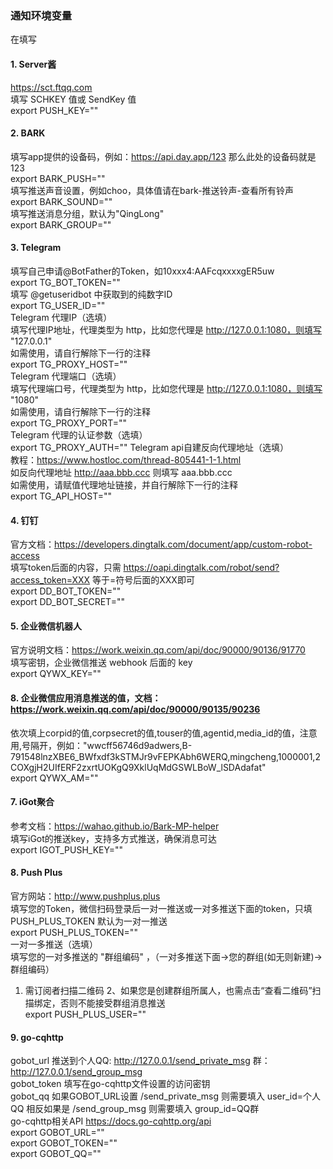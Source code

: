 ### 通知环境变量
在填写    
#### 1. Server酱
https://sct.ftqq.com    
填写 SCHKEY 值或 SendKey 值     
export PUSH_KEY=""    

#### 2. BARK
填写app提供的设备码，例如：https://api.day.app/123 那么此处的设备码就是123      
export BARK_PUSH=""     
填写推送声音设置，例如choo，具体值请在bark-推送铃声-查看所有铃声        
export BARK_SOUND=""        
填写推送消息分组，默认为"QingLong"      
export BARK_GROUP=""        

#### 3. Telegram            
填写自己申请@BotFather的Token，如10xxx4:AAFcqxxxxgER5uw         
export TG_BOT_TOKEN=""          
填写 @getuseridbot 中获取到的纯数字ID           
export TG_USER_ID=""        
Telegram 代理IP（选填）     
填写代理IP地址，代理类型为 http，比如您代理是 http://127.0.0.1:1080，则填写 "127.0.0.1"     
如需使用，请自行解除下一行的注释        
export TG_PROXY_HOST=""     
Telegram 代理端口（选填）       
填写代理端口号，代理类型为 http，比如您代理是 http://127.0.0.1:1080，则填写 "1080"      
如需使用，请自行解除下一行的注释        
export TG_PROXY_PORT=""     
Telegram 代理的认证参数（选填）     
export TG_PROXY_AUTH=""
Telegram api自建反向代理地址（选填）        
教程：https://www.hostloc.com/thread-805441-1-1.html        
如反向代理地址 http://aaa.bbb.ccc 则填写 aaa.bbb.ccc        
如需使用，请赋值代理地址链接，并自行解除下一行的注释        
export TG_API_HOST=""       

#### 4. 钉钉 
官方文档：https://developers.dingtalk.com/document/app/custom-robot-access      
填写token后面的内容，只需 https://oapi.dingtalk.com/robot/send?access_token=XXX 等于=符号后面的XXX即可      
export DD_BOT_TOKEN=""      
export DD_BOT_SECRET=""     

#### 5. 企业微信机器人      
官方说明文档：https://work.weixin.qq.com/api/doc/90000/90136/91770      
填写密钥，企业微信推送 webhook 后面的 key       
export QYWX_KEY=""      

#### 8. 企业微信应用消息推送的值，文档：https://work.weixin.qq.com/api/doc/90000/90135/90236         
依次填上corpid的值,corpsecret的值,touser的值,agentid,media_id的值，注意用,号隔开，例如："wwcff56746d9adwers,B-791548lnzXBE6_BWfxdf3kSTMJr9vFEPKAbh6WERQ,mingcheng,1000001,2COXgjH2UIfERF2zxrtUOKgQ9XklUqMdGSWLBoW_lSDAdafat"           
export QYWX_AM=""           

#### 7. iGot聚合
参考文档：https://wahao.github.io/Bark-MP-helper        
填写iGot的推送key，支持多方式推送，确保消息可达     
export IGOT_PUSH_KEY=""     

#### 8. Push Plus
官方网站：http://www.pushplus.plus      
填写您的Token，微信扫码登录后一对一推送或一对多推送下面的token，只填 PUSH_PLUS_TOKEN 默认为一对一推送       
export PUSH_PLUS_TOKEN=""       
一对一多推送（选填）        
填写您的一对多推送的 "群组编码" ，（一对多推送下面->您的群组(如无则新建)->群组编码）        
1. 需订阅者扫描二维码 2、如果您是创建群组所属人，也需点击“查看二维码”扫描绑定，否则不能接受群组消息推送     
export PUSH_PLUS_USER=""        

#### 9. go-cqhttp
gobot_url 推送到个人QQ: http://127.0.0.1/send_private_msg  群：http://127.0.0.1/send_group_msg      
gobot_token 填写在go-cqhttp文件设置的访问密钥       
gobot_qq 如果GOBOT_URL设置 /send_private_msg 则需要填入 user_id=个人QQ 相反如果是 /send_group_msg 则需要填入 group_id=QQ群      
go-cqhttp相关API https://docs.go-cqhttp.org/api     
export GOBOT_URL=""     
export GOBOT_TOKEN=""       
export GOBOT_QQ=""      
